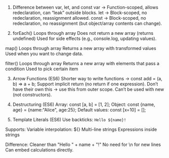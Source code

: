 01. Difference between var, let, and const
var → Function-scoped, allows redeclaration, can “leak” outside blocks.
let → Block-scoped, no redeclaration, reassignment allowed.
const → Block-scoped, no redeclaration, no reassignment (but object/array contents can change).


02. forEach()
Loops through array
Does not return a new array (returns undefined)
Used for side effects (e.g., console.log, updating values).

 map()
Loops through array
Returns a new array with transformed values
Used when you want to change data.

 filter()
Loops through array
Returns a new array with elements that pass a condition
Used to pick certain item

03. Arrow Functions (ES6)
Shorter way to write functions → const add = (a, b) => a + b;
Support implicit return (no return if one expression).
Don’t have their own this → use this from outer scope.
Can’t be used with new (not constructors).

04. Destructuring (ES6)
Array:
const [a, b] = [1, 2]; 
Object:
const {name, age} = {name:"Alice", age:25}; 
Default values:
const [x=10] = [];

05. Template Literals (ES6)
Use backticks: `Hello ${name}!`

Supports:
Variable interpolation: ${}
Multi-line strings
Expressions inside strings

Difference:
Cleaner than "Hello " + name + "!"
No need for \n for new lines
Can embed calculations directly.
